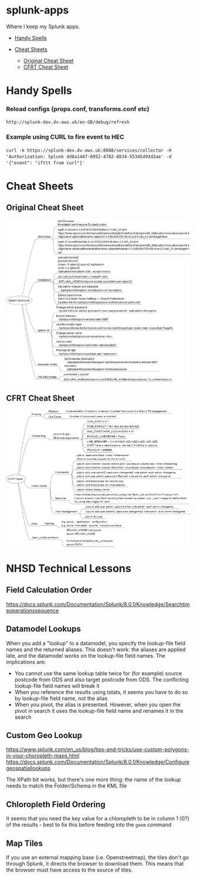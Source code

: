 # splunk-apps
Where I keep my Splunk apps.

* [Handy Spells](#Handy_Spells)

* [Cheat Sheets](#Cheat_Sheets)
  * [Original Cheat Sheet](#Original_Cheat_Sheet)
  * [CFRT Cheat Sheet](#CFRT_Cheat_Sheet)

# Handy Spells
### Reload configs (props.conf, transforms.conf etc)
`http://splunk-dev.dv-aws.uk/en-GB/debug/refresh`

### Example using CURL to fire event to HEC
`curl -k https://splunk-dev.dv-aws.uk:8088/services/collector -H 'Authorization: Splunk dd8a1447-0952-4782-8834-55345d93d2ae' -d '{"event": "ifttt from curl"}'`


# Cheat Sheets
## Original Cheat Sheet
![Alt Text for Original Cheet Sheet](https://github.com/dvavasour/splunk-apps/blob/master/jpeg/Splunk_Spellbook.jpeg)

## CFRT Cheat Sheet
![Alt Text for CFRT Cheet Sheet](https://github.com/dvavasour/splunk-apps/blob/master/jpeg/CFRT_Notes_V2.jpeg)

# NHSD Technical Lessons
## Field Calculation Order
https://docs.splunk.com/Documentation/Splunk/8.0.1/Knowledge/Searchtimeoperationssequence

## Datamodel Lookups
When you add a "lookup" to a datamodel, you specify the lookup-file field names and the returned aliases. This doesn't work: the aliases are applied late, and the datamodel works on the lookup-file field names. The implications are:
* You cannot use the same lookup table twice for (for example) source postcode from ODS and also target postcode from ODS. The conflicting lookup-file field names will break it
* When you reference the results using tstats, it seems you have to do so by lookup-file field name, not the alias
* When you pivot, the alias is presented. However, when you open the pivot in search it uses the lookup-file field name and renames it in the search

## Custom Geo Lookup
https://www.splunk.com/en_us/blog/tips-and-tricks/use-custom-polygons-in-your-choropleth-maps.html
https://docs.splunk.com/Documentation/Splunk/8.0.1/Knowledge/Configuregeospatiallookups

The XPath bit works, but there's one more thing: the name of the lookup needs to match the Folder/Schema in the KML file

## Chloropleth Field Ordering
It seems that you need the key value for a chloropleth to be in column 1 (0?) of the results - best to fix this before feeding into the `geom` command

## Map Tiles
If you use an external mapping base (i.e. Openstreetmap), the tiles don't go through Splunk, it directs the browser to download them. This means that the browser must have access to the source of tiles.
